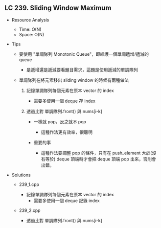 ## LC 239. Sliding Window Maximum
- Resource Analysis
    - Time: O(N)
    - Space: O(N)

- Tips
    - 要使用 "單調隊列 Monotonic Queue"，即維護一個單調遞增/遞減的 queue
        - 是遞增還是遞減要看題目需求，這題是使用遞減的單調隊列

    - 單調隊列在將元素移出 sliding window 的時候有兩種做法
        1. 記錄單調隊列每個元素在原本 vector 的 index
            - 需要多使用一個 deque 存 index
        
        2. 透過比對 單調隊列.front() 與 nums[i-k]
            - 一樣就 pop，反之就不 pop
                - 這種作法更有效率，很聰明

            - 重要的事
                - 這種作法要調整 pop 的條件，只有在 push_element 大於(沒有等於) deque
                    頂端時才會把 deque 頂端 pop 出來，否則會出錯。

- Solutions
    - 239_1.cpp
        - 記錄單調隊列每個元素在原本 vector 的 index
            - 需要多使用一個 deque 記錄 index
            
    - 239_2.cpp
        - 透過比對 單調隊列.front() 與 nums[i-k]